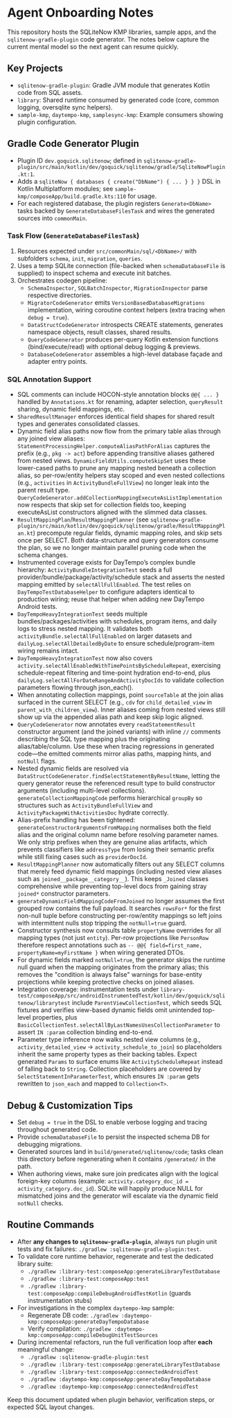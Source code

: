 # Agent Onboarding Notes

This repository hosts the SQLiteNow KMP libraries, sample apps, and the `sqlitenow-gradle-plugin` code generator.
The notes below capture the current mental model so the next agent can resume quickly.

## Key Projects
- `sqlitenow-gradle-plugin`: Gradle JVM module that generates Kotlin code from SQL assets.
- `library`: Shared runtime consumed by generated code (core, common logging, oversqlite sync helpers).
- `sample-kmp`, `daytempo-kmp`, `samplesync-kmp`: Example consumers showing plugin configuration.

## Gradle Code Generator Plugin
- Plugin ID `dev.goquick.sqlitenow`; defined in `sqlitenow-gradle-plugin/src/main/kotlin/dev/goquick/sqlitenow/gradle/SqliteNowPlugin.kt:1`.
- Adds a `sqliteNow { databases { create("DbName") { ... } } }` DSL in Kotlin Multiplatform modules; see `sample-kmp/composeApp/build.gradle.kts:110` for usage.
- For each registered database, the plugin registers `Generate<DbName>` tasks backed by `GenerateDatabaseFilesTask` and wires the generated sources into `commonMain`.

### Task Flow (`GenerateDatabaseFilesTask`)
1. Resources expected under `src/commonMain/sql/<DbName>/` with subfolders `schema`, `init`, `migration`, `queries`.
2. Uses a temp SQLite connection (file-backed when `schemaDatabaseFile` is supplied) to inspect schema and execute init batches.
3. Orchestrates codegen pipeline:
   - `SchemaInspector`, `SQLBatchInspector`, `MigrationInspector` parse respective directories.
   - `MigratorCodeGenerator` emits `VersionBasedDatabaseMigrations` implementation, wiring coroutine context helpers (extra tracing when `debug = true`).
   - `DataStructCodeGenerator` introspects CREATE statements, generates namespace objects, result classes, shared results.
   - `QueryCodeGenerator` produces per-query Kotlin extension functions (bind/execute/read) with optional debug logging & previews.
   - `DatabaseCodeGenerator` assembles a high-level database façade and adapter entry points.

### SQL Annotation Support
- SQL comments can include HOCON-style annotation blocks `@@{ ... }` handled by `Annotations.kt` for renaming, adapter selection, `queryResult` sharing, dynamic field mappings, etc.
- `SharedResultManager` enforces identical field shapes for shared result types and generates consolidated classes.
- Dynamic field alias paths now flow from the primary table alias through any joined view aliases: `StatementProcessingHelper.computeAliasPathForAlias` captures the prefix (e.g., `pkg -> act`) before appending transitive aliases gathered from nested views. `DynamicFieldUtils.computeSkipSet` uses these lower-cased paths to prune any mapping nested beneath a collection alias, so per-row/entity helpers stay scoped and even nested collections (e.g., `activities` in `ActivityBundleFullView`) no longer leak into the parent result type. `QueryCodeGenerator.addCollectionMappingExecuteAsListImplementation` now respects that skip set for collection fields too, keeping executeAsList constructors aligned with the slimmed data classes.
- `ResultMappingPlan`/`ResultMappingPlanner` (see `sqlitenow-gradle-plugin/src/main/kotlin/dev/goquick/sqlitenow/gradle/ResultMappingPlan.kt`) precompute regular fields, dynamic mapping roles, and skip sets once per SELECT. Both data-structure and query generators consume the plan, so we no longer maintain parallel pruning code when the schema changes.
- Instrumented coverage exists for DayTempo’s complex bundle hierarchy: `ActivityBundleIntegrationTest` seeds a full provider/bundle/package/activity/schedule stack and asserts the nested mapping emitted by `selectAllFullEnabled`. The test relies on `DayTempoTestDatabaseHelper` to configure adapters identical to production wiring; reuse that helper when adding new DayTempo Android tests.
- `DayTempoHeavyIntegrationTest` seeds multiple bundles/packages/activities with schedules, program items, and daily logs to stress nested mapping. It validates both `activityBundle.selectAllFullEnabled` on larger datasets and `dailyLog.selectAllDetailedByDate` to ensure schedule/program-item wiring remains intact.
- `DayTempoHeavyIntegrationTest` now also covers `activity.selectAllEnabledWithTimePointsByScheduleRepeat`, exercising schedule-repeat filtering and time-point hydration end-to-end, plus `dailyLog.selectAllForDateRangeAndActivityDocIds` to validate collection parameters flowing through json_each().
- When annotating collection mappings, point `sourceTable` at the join alias surfaced in the current SELECT (e.g., `cdv` for `child_detailed_view` in `parent_with_children_view`). Inner aliases coming from nested views still show up via the appended alias path and keep skip logic aligned.
- `QueryCodeGenerator` now annotates every `readStatementResult` constructor argument (and the joined variants) with inline `//` comments describing the SQL type mapping plus the originating alias/table/column. Use these when tracing regressions in generated code—the emitted comments mirror alias paths, mapping hints, and `notNull` flags.
- Nested dynamic fields are resolved via `DataStructCodeGenerator.findSelectStatementByResultName`, letting the query generator reuse the referenced result type to build constructor arguments (including multi-level collections). `generateCollectionMappingCode` performs hierarchical `groupBy` so structures such as `ActivityBundleFullView` and `ActivityPackageWithActivitiesDoc` hydrate correctly.
- Alias-prefix handling has been tightened: `generateConstructorArgumentsFromMapping` normalises both the field alias and the original column name before resolving parameter names. We only strip prefixes when they are genuine alias artifacts, which prevents classifiers like `addressType` from losing their semantic prefix while still fixing cases such as `providerDocId`.
- `ResultMappingPlanner` now automatically filters out any SELECT columns that merely feed dynamic field mappings (including nested view aliases such as `joined__package__category__`). This keeps `_Joined` classes comprehensive while preventing top-level docs from gaining stray `joined*` constructor parameters.
- `generateDynamicFieldMappingCodeFromJoined` no longer assumes the first grouped row contains the full payload. It searches `rowsFor*` for the first non-null tuple before constructing per-row/entity mappings so left joins with intermittent nulls stop tripping the `notNull=true` guard.
- Constructor synthesis now consults table `propertyName` overrides for all mapping types (not just `entity`). Per-row projections like `PersonRow` therefore respect annotations such as `-- @@{ field=first_name, propertyName=myFirstName }` when wiring generated DTOs.
- For dynamic fields marked `notNull=true`, the generator skips the runtime null guard when the mapping originates from the primary alias; this removes the "condition is always false" warnings for base-entity projections while keeping protective checks on joined aliases.
- Integration coverage: instrumentation tests under `library-test/composeApp/src/androidInstrumentedTest/kotlin/dev/goquick/sqlitenow/librarytest` include `ParentViewCollectionTest`, which seeds SQL fixtures and verifies view-based dynamic fields omit unintended top-level properties, plus `BasicCollectionTest.selectAllByLastNamesUsesCollectionParameter` to assert `IN :param` collection binding end-to-end.
- Parameter type inference now walks nested view columns (e.g., `activity_detailed_view` → `activity_schedule_to_join`) so placeholders inherit the same property types as their backing tables. Expect generated `Params` to surface enums like `ActivityScheduleRepeat` instead of falling back to `String`. Collection placeholders are covered by `SelectStatementInParameterTest`, which ensures `IN :param` gets rewritten to `json_each` and mapped to `Collection<T>`.

## Debug & Customization Tips
- Set `debug = true` in the DSL to enable verbose logging and tracing throughout generated code.
- Provide `schemaDatabaseFile` to persist the inspected schema DB for debugging migrations.
- Generated sources land in `build/generated/sqlitenow/code`; tasks clean this directory before regenerating when it contains `/generated/` in the path.
- When authoring views, make sure join predicates align with the logical foreign-key columns (example: `activity.category_doc_id = activity_category.doc_id`). SQLite will happily produce NULL for mismatched joins and the generator will escalate via the dynamic field `notNull` checks.

## Routine Commands
- After **any changes to `sqlitenow-gradle-plugin`**, always run plugin unit tests and fix failures: `./gradlew :sqlitenow-gradle-plugin:test`.
- To validate core runtime behavior, regenerate and test the dedicated library suite:
  - `./gradlew :library-test:composeApp:generateLibraryTestDatabase`
  - `./gradlew :library-test:composeApp:test`
  - `./gradlew :library-test:composeApp:compileDebugAndroidTestKotlin` (guards instrumentation stubs)
- For investigations in the complex `daytempo-kmp` sample:
  - Regenerate DB code: `./gradlew :daytempo-kmp:composeApp:generateDayTempoDatabase`
  - Verify compilation: `./gradlew :daytempo-kmp:composeApp:compileDebugUnitTestSources`
- During incremental refactors, run the full verification loop after **each** meaningful change:
  - `./gradlew :sqlitenow-gradle-plugin:test`
  - `./gradlew :library-test:composeApp:generateLibraryTestDatabase`
  - `./gradlew :library-test:composeApp:connectedAndroidTest`
  - `./gradlew :daytempo-kmp:composeApp:generateDayTempoDatabase`
  - `./gradlew :daytempo-kmp:composeApp:connectedAndroidTest`

Keep this document updated when plugin behavior, verification steps, or expected SQL layout changes.
